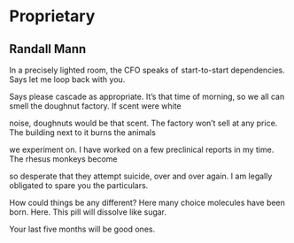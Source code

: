# Proprietary
## Randall Mann
In a precisely lighted room, the CFO speaks
of  start-to-start dependencies.
Says let me loop back with you.

Says please cascade as appropriate.
It’s that time of morning, so we all can smell
the doughnut factory. If scent were white

noise, doughnuts would be that scent.
The factory won’t sell at any price.
The building next to it burns the animals

we experiment on. I have worked
on a few preclinical reports in my time.
The rhesus monkeys become

so desperate that they attempt suicide,
over and over again. I am legally obligated
to spare you the particulars.

How could things be any different?
Here many choice molecules have been born.
Here. This pill will dissolve like sugar.

Your last five months will be good ones.